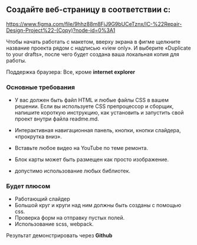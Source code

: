## Создайте веб-страницу в соответствии с:
https://www.figma.com/file/9hhz88m8FjJ9G9bUCeTznx/IC-%22Repair-Design-Project%22-(Copy)?node-id=0%3A1

Чтобы начать работать с макетом, вверху экрана в фигме щелкните название проекта рядом с надписью «view only». 
И выберите «Duplicate to your drafts», после чего будет создана ваша локальная копия для работы.

Поддержка браузера: Все, кроме **internet explorer**

### Основные требования

- У вас должен быть файл HTML и любые файлы CSS в вашем решении.
Если вы используете CSS препроцессор и сборщик, напишите короткую инструкцию, как установить и запустить свой проект внутри файла readme.md.

- Интерактивная навигационная панель, кнопки, кнопки слайдера, «прокрутка вниз».
- Вставьте любое видео на YouTube по теме ремонта.
- Блок карты может быть размещен как просто изображение.
- допустимо использование любых библиотек.

### Будет плюсом

- Работающий слайдер
- Большой круг и круги над ним должны быть созданы с помощью css.
- Проверка форм на отправку пустых полей.
- Использование scss, webpack.

Результат демонстрировать через **Github**

